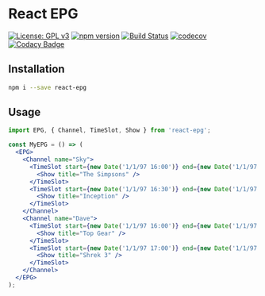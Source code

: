 # React EPG

[![License: GPL v3](https://img.shields.io/badge/License-GPL%20v3-blue.svg)](https://www.gnu.org/licenses/gpl-3.0)
[![npm version](https://badge.fury.io/js/react-epg.svg)](https://badge.fury.io/js/react-epg)
[![Build Status](https://travis-ci.org/samboylett/react-epg.svg?branch=master)](https://travis-ci.org/samboylett/react-epg)
[![codecov](https://codecov.io/gh/samboylett/react-epg/branch/master/graph/badge.svg)](https://codecov.io/gh/samboylett/react-epg)
[![Codacy Badge](https://api.codacy.com/project/badge/Grade/45b4f27245ba461a812c34194d365d94)](https://www.codacy.com/app/samboylett/react-epg?utm_source=github.com&amp;utm_medium=referral&amp;utm_content=samboylett/react-epg&amp;utm_campaign=Badge_Grade)

## Installation

```sh
npm i --save react-epg
```

## Usage

```jsx
import EPG, { Channel, TimeSlot, Show } from 'react-epg';

const MyEPG = () => (
  <EPG>
    <Channel name="Sky">
      <TimeSlot start={new Date('1/1/97 16:00')} end={new Date('1/1/97 16:30')}>
        <Show title="The Simpsons" />
      </TimeSlot>
      <TimeSlot start={new Date('1/1/97 16:30')} end={new Date('1/1/97 17:30')}>
        <Show title="Inception" />
      </TimeSlot>
    </Channel>
    <Channel name="Dave">
      <TimeSlot start={new Date('1/1/97 16:00')} end={new Date('1/1/97 17:00')}>
        <Show title="Top Gear" />
      </TimeSlot>
      <TimeSlot start={new Date('1/1/97 17:00')} end={new Date('1/1/97 18:45')}>
        <Show title="Shrek 3" />
      </TimeSlot>
    </Channel>
  </EPG>
);
```
